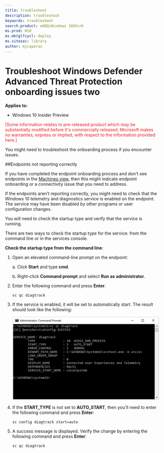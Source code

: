 ```yaml
---
title: troubleshoot
description: troubleshoot
keywords: troubleshoot
search.product: eADQiWindows 10XVcnh
ms.prod: W10
ms.mktglfcycl: deploy
ms.sitesec: library
author: mjcaparas
---
```

# Troubleshoot Windows Defender Advanced Threat Protection onboarding issues two

**Applies to:**

- Windows 10 Insider Preview

<span style="color:#ED1C24;">[Some information relates to pre-released product which may be substantially modified before it's commercially released. Microsoft makes no warranties, express or implied, with respect to the information provided here.]</span>

You might need to troubleshoot the onboarding process if you encounter issues.

##Endpoints not reporting correctly

If you have completed the endpoint onboarding process and don't see endpoints in the [Machines view](investigate-machines-windows-defender-advanced-threat-protection.md), then this might indicate endpoint onboarding or a connectivity issue that you need to address.


If the endpoints aren't reporting correctly, you might need to check that the Windows 10 telemetry and diagnostics service is enabled on the endpoint. The service may have been disabled by other programs or user configuration changes.

You will need to check the startup type and verify that the service is running. 

There are two ways to check the startup type for the service: from the command line or in the services console.

**Check the startup type from the command line**:

1.  Open an elevated command-line prompt on the endpoint:

    a.  Click **Start** and type **cmd**.

    b.  Right-click **Command prompt** and select **Run as administrator**.
 
2.  Enter the following command and press **Enter**.

    ```
    sc qc diagtrack
    ```

3.  If the service is enabled, it will be set to automatically start. The result should look like the following:

    ![Result of the sc query command for diagtrack](images/windefatp-sc-qc-diagtrack.png)
   
4. If the **START_TYPE** is not set to **AUTO_START**, then you'll need to enter the following command and press **Enter**:

    ```
    sc config diagtrack start=auto
    ```
5. A success message is displayed. Verify the change by entering the following command and press **Enter**:

    ```
    sc qc diagtrack
    ```
